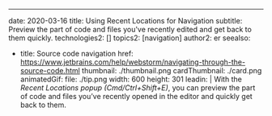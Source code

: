 ---
date: 2020-03-16
title: Using Recent Locations for Navigation
subtitle: Preview the part of code and files you've recently edited and get back to them quickly.
technologies2: []
topics2: [navigation]
author2: er
seealso:
- title: Source code navigation
  href: https://www.jetbrains.com/help/webstorm/navigating-through-the-source-code.html
thumbnail: ./thumbnail.png
cardThumbnail: ./card.png
animatedGif:
  file: ./tip.png
  width: 600
  height: 301
leadin: |
  With the *Recent Locations popup (Cmd/Ctrl+Shift+E)*, you can preview 
  the part of code and files you’ve recently opened in the editor and 
  quickly get back to them. 

